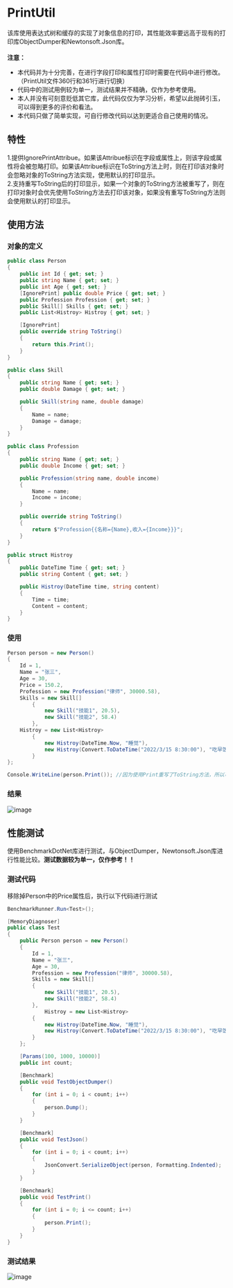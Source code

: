 # PrintUtil
该库使用表达式树和缓存的实现了对象信息的打印，其性能效率要远高于现有的打印库ObjectDumper和Newtonsoft.Json库。<br><br>
**注意：**
* 本代码并为十分完善，在进行字段打印和属性打印时需要在代码中进行修改。（PrintUtil文件360行和361行进行切换）
* 代码中的测试用例较为单一，测试结果并不精确，仅作为参考使用。
* 本人并没有可刻意贬低其它库，此代码仅仅为学习分析，希望以此抛砖引玉，可以得到更多的评价和看法。
* 本代码只做了简单实现，可自行修改代码以达到更适合自己使用的情况。

## 特性
1.提供IgnorePrintAttribue。如果该Attribue标识在字段或属性上，则该字段或属性将会被忽略打印。如果该Attribue标识在ToString方法上时，则在打印该对象时会忽略对象的ToString方法实现，使用默认的打印显示。<br>
2.支持重写ToString后的打印显示，如果一个对象的ToString方法被重写了，则在打印对象时会优先使用ToString方法去打印该对象，如果没有重写ToString方法则会使用默认的打印显示。

## 使用方法
### 对象的定义
```C#
public class Person
{
    public int Id { get; set; }
    public string Name { get; set; }
    public int Age { get; set; }
    [IgnorePrint] public double Price { get; set; }
    public Profession Profession { get; set; }
    public Skill[] Skills { get; set; }
    public List<Histroy> Histroy { get; set; }

    [IgnorePrint]
    public override string ToString()
    {
        return this.Print();
    }
}

public class Skill
{
    public string Name { get; set; }
    public double Damage { get; set; }

    public Skill(string name, double damage)
    {
        Name = name;
        Damage = damage;
    }
}

public class Profession
{
    public string Name { get; set; }
    public double Income { get; set; }

    public Profession(string name, double income)
    {
        Name = name;
        Income = income;
    }

    public override string ToString()
    {
        return $"Profession{{名称={Name},收入={Income}}}";
    }
}

public struct Histroy
{
    public DateTime Time { get; set; }
    public string Content { get; set; }

    public Histroy(DateTime time, string content)
    {
        Time = time;
        Content = content;
    }
}
```
### 使用
```C#
Person person = new Person()
{
    Id = 1,
    Name = "张三",
    Age = 30,
    Price = 150.2,
    Profession = new Profession("律师", 30000.58),
    Skills = new Skill[]
        {
            new Skill("技能1", 20.5),
            new Skill("技能2", 58.4)
        },
    Histroy = new List<Histroy>
        {
            new Histroy(DateTime.Now, "睡觉"),
            new Histroy(Convert.ToDateTime("2022/3/15 8:30:00"), "吃早饭"),
        }
};

Console.WriteLine(person.Print()); //因为使用Print重写了ToString方法，所以可以改成 Console.WriteLine(person);
```
### 结果

![image](https://github.com/remarxk/PrintUtil/assets/86111678/b2ab8e48-f9aa-4fe2-a5ea-b6aa7d49eb1d)

## 性能测试
使用BenchmarkDotNet库进行测试，与ObjectDumper，Newtonsoft.Json库进行性能比较。**测试数据较为单一，仅作参考！！**
### 测试代码
移除掉Person中的Price属性后，执行以下代码进行测试
```C#
BenchmarkRunner.Run<Test>();

[MemoryDiagnoser]
public class Test
{
    public Person person = new Person()
    {
        Id = 1,
        Name = "张三",
        Age = 30,
        Profession = new Profession("律师", 30000.58),
        Skills = new Skill[]
        {
            new Skill("技能1", 20.5),
            new Skill("技能2", 58.4)
        },
            Histroy = new List<Histroy>
        {
            new Histroy(DateTime.Now, "睡觉"),
            new Histroy(Convert.ToDateTime("2022/3/15 8:30:00"), "吃早饭"),
        }
    };

    [Params(100, 1000, 10000)]
    public int count;

    [Benchmark]
    public void TestObjectDumper()
    {
        for (int i = 0; i < count; i++)
        {
            person.Dump();
        }
    }

    [Benchmark]
    public void TestJson()
    {
        for (int i = 0; i < count; i++)
        {
            JsonConvert.SerializeObject(person, Formatting.Indented);
        }
    }

    [Benchmark]
    public void TestPrint()
    {
        for (int i = 0; i <= count; i++)
        {
            person.Print();
        }
    }
}
```
### 测试结果

![image](https://github.com/remarxk/PrintUtil/assets/86111678/149031fd-45eb-4f56-bc97-ee2af1afb48f)
